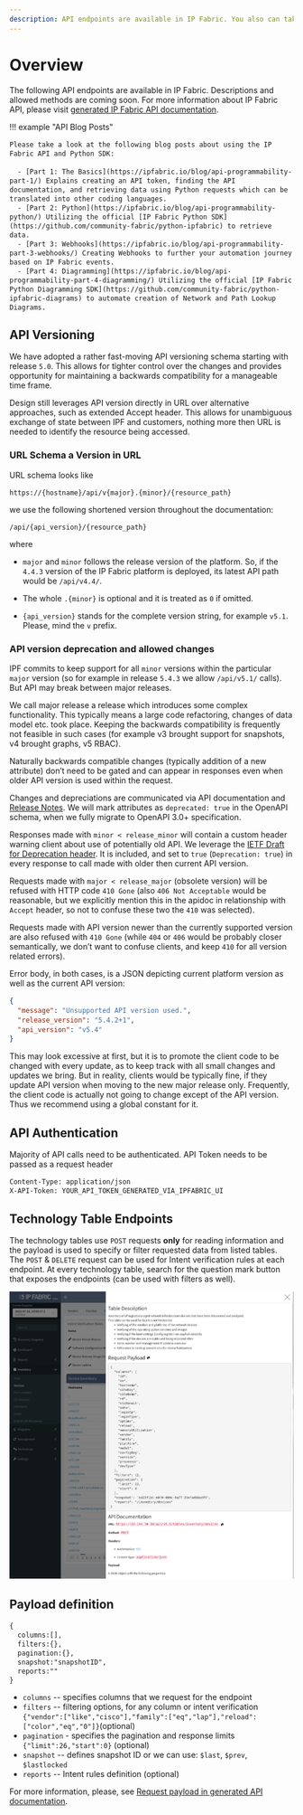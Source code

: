 ```yaml
---
description: API endpoints are available in IP Fabric. You also can take a look at the IP Fabric API Documentation.
---
```


# Overview

The following API endpoints are available in IP Fabric. Descriptions and
allowed methods are coming soon. For more information about IP Fabric
API, please visit [generated IP Fabric API documentation](../api/index.html).

!!! example "API Blog Posts"

    Please take a look at the following blog posts about using the IP Fabric API and Python SDK:

      - [Part 1: The Basics](https://ipfabric.io/blog/api-programmability-part-1/) Explains creating an API token, finding the API documentation, and retrieving data using Python requests which can be translated into other coding languages.
      - [Part 2: Python](https://ipfabric.io/blog/api-programmability-python/) Utilizing the official [IP Fabric Python SDK](https://github.com/community-fabric/python-ipfabric) to retrieve data.
      - [Part 3: Webhooks](https://ipfabric.io/blog/api-programmability-part-3-webhooks/) Creating Webhooks to further your automation journey based on IP Fabric events.
      - [Part 4: Diagramming](https://ipfabric.io/blog/api-programmability-part-4-diagramming/) Utilizing the official [IP Fabric Python Diagramming SDK](https://github.com/community-fabric/python-ipfabric-diagrams) to automate creation of Network and Path Lookup Diagrams.

## API Versioning

We have adopted a rather fast-moving API versioning schema starting with
release `5.0`. This allows for tighter control over the changes and provides
opportunity for maintaining a backwards compatibility for a manageable time
frame.

Design still leverages API version directly in URL over alternative approaches,
such as extended Accept header. This allows for unambiguous exchange of state
between IPF and customers, nothing more then URL is needed to identify the
resource being accessed.

### URL Schema a Version in URL

URL schema looks like

```shell
https://{hostname}/api/v{major}.{minor}/{resource_path}
```

we use the following shortened version throughout the documentation:

```shell
/api/{api_version}/{resource_path}
```

where

- `major` and `minor` follows the release version of the platform. So, if the
  `4.4.3` version of the IP Fabric platform is deployed, its latest API path
  would be `/api/v4.4/`.

- The whole `.{minor}` is optional and it is treated as `0` if omitted.

- `{api_version}` stands for the complete version string, for example `v5.1`.
  Please, mind the `v` prefix.

### API version deprecation and allowed changes

IPF commits to keep support for all `minor` versions within the particular
`major` version (so for example in release `5.4.3` we allow `/api/v5.1/`
calls). But API may break between major releases.

We call major release a release which introduces some complex functionality.
This typically means a large code refactoring, changes of data model etc. took
place. Keeping the backwards compatibility is frequently not feasible in such
cases (for example v3 brought support for snapshots, v4 brought graphs, v5
RBAC).

Naturally backwards compatible changes (typically addition of a new attribute)
don’t need to be gated and can appear in responses even when older API version
is used within the request.

Changes and depreciations are communicated via API documentation and [Release
Notes](../releases/index.md). We will mark attributes as `deprecated: true` in
the OpenAPI schema, when we fully migrate to OpenAPI 3.0+ specification.

Responses made with `minor < release_minor` will contain a custom header
warning client about use of potentially old API. We leverage the [IETF Draft
for Deprecation header](https://datatracker.ietf.org/doc/html/draft-ietf-httpapi-deprecation-header).
It is included, and set to `true` (`Deprecation: true`) in every response to
call made with older then current API version.

Requests made with `major < release_major` (obsolete version) will be refused
with HTTP code `410 Gone` (also `406 Not Acceptable` would be reasonable, but
we explicitly mention this in the apidoc in relationship with `Accept` header,
so not to confuse these two the `410` was selected).

Requests made with API version newer than the currently supported version are
also refused with `410 Gone` (while `404` or `406` would be probably closer
semantically, we don’t want to confuse clients, and keep `410` for all version
related errors).

Error body, in both cases, is a JSON depicting current platform version as well
as the current API version:

```json
{
  "message": "Unsupported API version used.",
  "release_version": "5.4.2+1",
  "api_version": "v5.4"
}
```

This may look excessive at first, but it is to promote the client code to be
changed with every update, as to keep track with all small changes and updates
we bring. But in reality, clients would be typically fine, if they update API
version when moving to the new major release only. Frequently, the client code
is actually not going to change except of the API version. Thus we recommend
using a global constant for it.

## API Authentication

Majority of API calls need to be authenticated. API Token needs to be passed as
a request header

```http
Content-Type: application/json
X-API-Token: YOUR_API_TOKEN_GENERATED_VIA_IPFABRIC_UI
```

## Technology Table Endpoints

The technology tables use `POST` requests **only** for reading information and
the payload is used to specify or filter requested data from listed tables. The
`POST` & `DELETE` request can be used for Intent verification rules at each
endpoint. At every technology table, search for the question mark button that
exposes the endpoints (can be used with filters as well).

![API Endpoint inline description](endpoint_inline_description.png)

## Payload definition

```jscript
{
  columns:[],
  filters:{},
  pagination:{},
  snapshot:"snapshotID",
  reports:""
}
```

- `columns` -- specifies columns that we request for the endpoint
- `filters` -- filtering options, for any column or intent
  verification
  `{"vendor":["like","cisco"],"family":["eq","lap"],"reload":["color","eq","0"]}`(optional)
- `pagination` - specifies the pagination and response limits
  `{"limit":26,"start":0}` (optional)
- `snapshot` -- defines snapshot ID or we can use: `$last`, `$prev`, `$lastlocked`
- `reports` -- Intent rules definition (optional)

For more information, please, see [Request payload in generated API documentation](../api/#header-request-payload).
